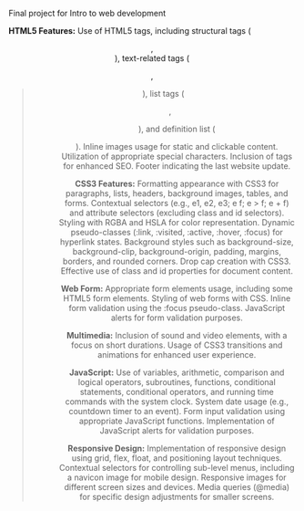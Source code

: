 Final project for Intro to web development

**HTML5 Features:**
Use of HTML5 tags, including structural tags (<header>, <footer>), text-related tags (<p>, <blockquote>), list tags (<ul>, <ol>), and definition list (<dl>).
Inline images usage for static and clickable content.
Utilization of appropriate special characters.
Inclusion of <meta> tags for enhanced SEO.
Footer indicating the last website update.

**CSS3 Features:**
Formatting appearance with CSS3 for paragraphs, lists, headers, background images, tables, and forms.
Contextual selectors (e.g., e1, e2, e3; e f; e > f; e + f) and attribute selectors (excluding class and id selectors).
Styling with RGBA and HSLA for color representation.
Dynamic pseudo-classes (:link, :visited, :active, :hover, :focus) for hyperlink states.
Background styles such as background-size, background-clip, background-origin, padding, margins, borders, and rounded corners.
Drop cap creation with CSS3.
Effective use of class and id properties for document content.

**Web Form:**
Appropriate form elements usage, including some HTML5 form elements.
Styling of web forms with CSS.
Inline form validation using the :focus pseudo-class.
JavaScript alerts for form validation purposes.

**Multimedia:**
Inclusion of sound and video elements, with a focus on short durations.
Usage of CSS3 transitions and animations for enhanced user experience.

**JavaScript:**
Use of variables, arithmetic, comparison and logical operators, subroutines, functions, conditional statements, conditional operators, and running time commands with the system clock.
System date usage (e.g., countdown timer to an event).
Form input validation using appropriate JavaScript functions.
Implementation of JavaScript alerts for validation purposes.

**Responsive Design:**
Implementation of responsive design using grid, flex, float, and positioning layout techniques.
Contextual selectors for controlling sub-level menus, including a navicon image for mobile design.
Responsive images for different screen sizes and devices.
Media queries (@media) for specific design adjustments for smaller screens.
